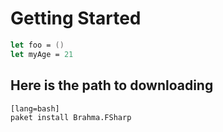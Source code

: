 # Getting Started

```fsharp
let foo = ()
let myAge = 21
```

## Here is the path to downloading 

    [lang=bash]
    paket install Brahma.FSharp



